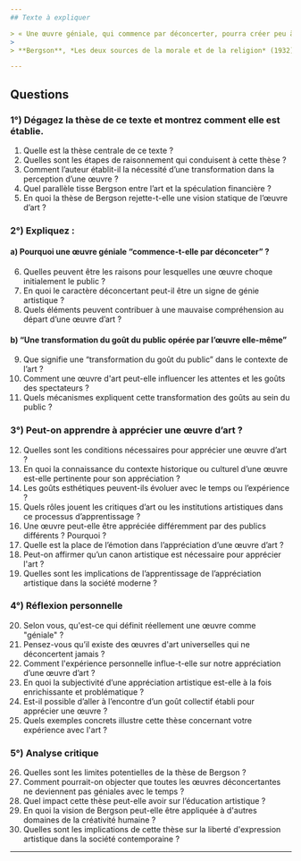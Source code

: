 ```yaml
---
## Texte à expliquer

> « Une œuvre géniale, qui commence par déconcerter, pourra créer peu à peu par sa seule présence une conception de l’art et une atmosphère artistique qui permettront de la comprendre ; elle deviendra alors rétrospectivement géniale, sinon, elle serait restée ce qu’elle était au début, simplement déconcertante. Dans une spéculation financière, c’est le succès qui fait que l’idée avait été bonne. Il y a quelque chose du même genre dans la création artistique, avec cette différence que le succès, s’il finit par venir à l’œuvre qui avait d’abord choqué, tient à une transformation du goût du public opérée par l’œuvre même ; celle-ci était donc force en même temps que matière ; elle a imprimé un élan que l’artiste lui avait communiqué ou plutôt qui est celui même de l’artiste, invisible et présent en elle. »
>
> **Bergson**, *Les deux sources de la morale et de la religion* (1932)

---
```


## Questions

### 1°) Dégagez la thèse de ce texte et montrez comment elle est établie.

1. Quelle est la thèse centrale de ce texte ?
2. Quelles sont les étapes de raisonnement qui conduisent à cette thèse ?
3. Comment l’auteur établit-il la nécessité d’une transformation dans la perception d’une œuvre ?
4. Quel parallèle tisse Bergson entre l’art et la spéculation financière ?
5. En quoi la thèse de Bergson rejette-t-elle une vision statique de l’œuvre d’art ?

### 2°) Expliquez :

#### a) Pourquoi une œuvre gé­niale “commence-t-elle par déconceter” ?

6. Quelles peuvent être les raisons pour lesquelles une œuvre choque initialement le public ?
7. En quoi le caractère déconcertant peut-il être un signe de génie artistique ?
8. Quels éléments peuvent contribuer à une mauvaise compréhension au départ d’une œuvre d’art ?

#### b) “Une transformation du goût du public opérée par l’œuvre elle-même” 

9. Que signifie une “transformation du goût du public” dans le contexte de l’art ?
10. Comment une œuvre d'art peut-elle influencer les attentes et les goûts des spectateurs ?
11. Quels mécanismes expliquent cette transformation des goûts au sein du public ?

### 3°) Peut-on apprendre à apprécier une œuvre d’art ?

12. Quelles sont les conditions nécessaires pour apprécier une œuvre d’art ?
13. En quoi la connaissance du contexte historique ou culturel d’une œuvre est-elle pertinente pour son appréciation ?
14. Les goûts esthétiques peuvent-ils évoluer avec le temps ou l’expérience ?
15. Quels rôles jouent les critiques d’art ou les institutions artistiques dans ce processus d’apprentissage ?
16. Une œuvre peut-elle être appréciée différemment par des publics différents ? Pourquoi ?
17. Quelle est la place de l’émotion dans l’appréciation d’une œuvre d’art ?
18. Peut-on affirmer qu’un canon artistique est nécessaire pour apprécier l'art ?
19. Quelles sont les implications de l’apprentissage de l’appréciation artistique dans la société moderne ?

### 4°) Réflexion personnelle

20. Selon vous, qu'est-ce qui définit réellement une œuvre comme "géniale" ?
21. Pensez-vous qu’il existe des œuvres d'art universelles qui ne déconcertent jamais ?
22. Comment l'expérience personnelle influe-t-elle sur notre appréciation d’une œuvre d’art ?
23. En quoi la subjectivité d’une appréciation artistique est-elle à la fois enrichissante et problématique ?
24. Est-il possible d’aller à l’encontre d’un goût collectif établi pour apprécier une œuvre ?
25. Quels exemples concrets illustre cette thèse concernant votre expérience avec l'art ?

### 5°) Analyse critique

26. Quelles sont les limites potentielles de la thèse de Bergson ?
27. Comment pourrait-on objecter que toutes les œuvres déconcertantes ne deviennent pas géniales avec le temps ?
28. Quel impact cette thèse peut-elle avoir sur l’éducation artistique ?
29. En quoi la vision de Bergson peut-elle être appliquée à d'autres domaines de la créativité humaine ?
30. Quelles sont les implications de cette thèse sur la liberté d'expression artistique dans la société contemporaine ?

---